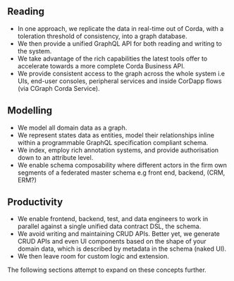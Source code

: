  ## Reading
 - In one approach, we replicate the data in real-time out of Corda, with a toleration threshold of consistency, into a graph database. 
 - We then provide a unified GraphQL API for both reading and writing to the system. 
 - We take advantage of the rich capabilities the latest tools offer to accelerate towards a more complete Corda Business API. 
 - We provide consistent access to the graph across the whole system i.e UIs, end-user consoles, peripheral services and inside CorDapp flows (via CGraph Corda Service).
 
## Modelling
 
 - We model all domain data as a graph. 
 - We represent states data as entities, model their relationships inline within a programmable GraphQL specification compliant schema. 
 - We index, employ rich annotation systems, and provide authorisation down to an attribute level. 
 - We enable schema composability where different actors in the firm own segments of a federated master schema e.g front end, backend, (CRM, ERM?) 
 
## Productivity

 - We enable frontend, backend, test, and data engineers to work in parallel against a single unified data contract DSL, the schema.
 - We avoid writing and maintaining CRUD APIs. Better yet, we generate CRUD APIs and even UI components based on the shape of your domain data, which is described by metadata in the schema (naked UI). 
 - We then leave room for custom logic and extension. 
 
 The following sections attempt to expand on these concepts further. 